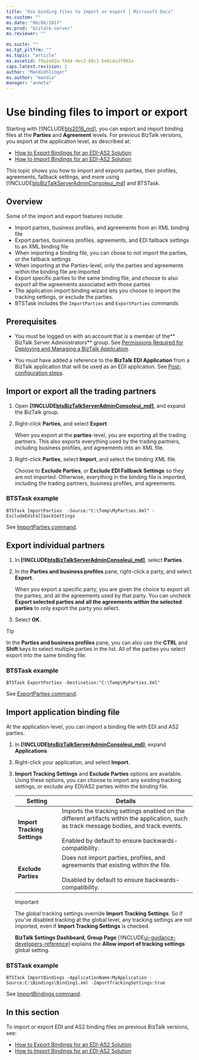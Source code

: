 ```yaml
---
title: "Use binding files to import or export | Microsoft Docs"
ms.custom: ""
ms.date: "06/08/2017"
ms.prod: "biztalk-server"
ms.reviewer: ""

ms.suite: ""
ms.tgt_pltfrm: ""
ms.topic: "article"
ms.assetid: f9a2a82a-f8d4-4ec2-b8c1-be6cda3f993a
caps.latest.revision: 2
author: "MandiOhlinger"
ms.author: "mandia"
manager: "anneta"
---
```

# Use binding files to import or export

Starting with [!INCLUDE[bts2016_md](../includes/bts2016-md.md)], you can export and import binding files at the **Parties** and **Agreement** levels. For previous BizTalk versions, you export at the application level, as described at: 

* [How to Export Bindings for an EDI-AS2 Solution](../core/how-to-export-bindings-for-an-edi-as2-solution.md)
* [How to Import Bindings for an EDI-AS2 Solution](../core/how-to-import-bindings-for-an-edi-as2-solution.md)

This topic shows you how to import and exports parties, their profiles, agreements, fallback settings, and more using [!INCLUDE[btsBizTalkServerAdminConsoleui_md](../includes/btsbiztalkserveradminconsoleui-md.md)] and BTSTask. 

## Overview

Some of the import and export features include:

* Import parties, business profiles, and agreements from an XML binding file
* Export parties, business profiles, agreements, and EDI fallback settings to an XML binding file
* When importing a binding file, you can chose to not import the parties, or the fallback settings
* When importing at the Parties-level, only the parties and agreements within the binding file are imported
* Export specific parties to the same binding file, and choose to also export all the agreements associated with those parties
* The application import binding wizard lets you choose to import the tracking settings, or exclude the parties.
* BTSTask includes the `ImportParties` and `ExportParties` commands 

## Prerequisites

* You must be logged on with an account that is a member of the** BizTalk Server Administrators** group. See [Permissions Required for Deploying and Managing a BizTalk Application](../core/permissions-required-for-deploying-and-managing-a-biztalk-application.md).  

* You must have added a reference to the **BizTalk EDI Application** from a BizTalk application that will be used as an EDI application. See [Post-configuration steps](../install-and-config-guides/post-configuration-steps-to-optimize-your-environment.md).

## Import or export all the trading partners
1. Open **[!INCLUDE[btsBizTalkServerAdminConsoleui_md](../includes/btsbiztalkserveradminconsoleui-md.md)]**, and expand the BizTalk group.
2. Right-click **Parties**, and select **Export**. 

    When you export at the **parties**-level, you are exporting all the trading partners. This also exports everything used by the trading partners, including business profiles, and agreements into an XML file. 

3. Right-click **Parties**, select **Import**, and select the binding XML file. 

      Choose to **Exclude Parties**, or **Exclude EDI Fallback Settings** so they are not imported. Otherwise, everything in the binding file is imported, including the trading partners, business profiles, and agreements.     

### BTSTask example

`BTSTask ImportParties  -Source:"C:\Temp\MyParties.Xml" -ExcludeEdiFallbackSettings`

See [ImportParties command](../core/importparties-command.md).

    
## Export individual partners
1. In **[!INCLUDE[btsBizTalkServerAdminConsoleui_md](../includes/btsbiztalkserveradminconsoleui-md.md)]**, select **Parties**.
2. In the **Parties and business profiles** pane, right-click a party, and select **Export**.

    When you export a specific party, you are given the choice to export all the parties, and all the agreements used by that party. You can uncheck **Export selected parties and all the agreements within the selected parties** to only export the party you select.

3. Select **OK**. 

> [!TIP]
> In the **Parties and business profiles** pane, you can also use the **CTRL** and **Shift** keys to select multiple parties in the list. All of the parties you select export into the same binding file.

### BTSTask example

`BTSTask ExportParties -Destination:"C:\Temp\MyParties.Xml"`

See [ExportParties command](../core/exportparties-command.md).


## Import application binding file

At the application-level, you can import a binding file with EDI and AS2 parties. 

1. In **[!INCLUDE[btsBizTalkServerAdminConsoleui_md](../includes/btsbiztalkserveradminconsoleui-md.md)]**, expand **Applications**
2. Right-click your application, and select **Import**.
3. **Import Tracking Settings** and **Exclude Parties** options are available. Using these options, you can choose to import any existing tracking settings, or exclude any EDI/AS2 parties within the binding file.

    | Setting | Details |
    |---|---|
    |**Import Tracking Settings** | Imports the tracking settings enabled on the different artifacts within the application, such as track message bodies, and track events. <br/><br/>Enabled by default to ensure backwards-compatibility. |
    | **Exclude Parties**|Does not import parties, profiles, and agreements that existing within the file. <br/><br/>Disabled by default to ensure backwards-compatibility.|

   > [!IMPORTANT]
   > The global tracking settings override **Import Tracking Settings**. So if you've disabled tracking at the global level, any tracking settings are not imported, even if **Import Tracking Settings** is checked.
   > 
   > **BizTalk Settings Dashboard, Group Page** [!INCLUDE[ui-guidance-developers-reference](../includes/ui-guidance-developers-reference.md)] explains the **Allow import of tracking settings** global setting.

### BTSTask example

`BTSTask ImportBindings -ApplicationName:MyApplication -Source:C:\Bindings\Binding1.xml -ImportTrackingSettings:true`

See [ImportBindings command](../core/importbindings-command.md).

## In this section
To import or export EDI and AS2 binding files on previous BizTalk versions, see: 

* [How to Export Bindings for an EDI-AS2 Solution](../core/how-to-export-bindings-for-an-edi-as2-solution.md)
* [How to Import Bindings for an EDI-AS2 Solution](../core/how-to-import-bindings-for-an-edi-as2-solution.md)
